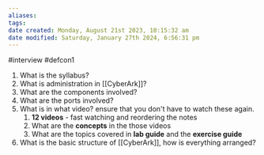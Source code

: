 ```yaml
---
aliases: 
tags: 
date created: Monday, August 21st 2023, 10:15:32 am
date modified: Saturday, January 27th 2024, 6:56:31 pm
---
```

#interview #defcon1
1. What is the syllabus?
2. What is administration in [[CyberArk]]?
3. What are the components involved?
4. What are the ports involved?
5. What is in what video? ensure that you don't have to watch these again.
	1. **12 videos** - fast watching and reordering the notes
	2. What are the **concepts** in the those videos
	3. What are the topics covered in **lab guide** and the **exercise guide**  
6. What is the basic structure of [[CyberArk]], how is everything arranged?